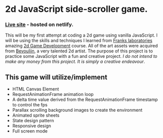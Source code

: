 # 2d JavaScript side-scroller game.
### [Live site](https://2d-side-scroller.netlify.app/) - hosted on netlify.
This will be my first attempt at coding a 2d game using vanilla JavaScript. I will be using the skills and techniques I learned from [Franks laboratories](https://www.youtube.com/c/Frankslaboratory) amazing [2d Game Development](https://www.youtube.com/watch?v=GFO_txvwK_c&t=28598s) course. All of the art assets were acquired from [Bevouliin](https://bevouliin.com/), a very talented 2d artist. The purpose of this project is to practice some JavaScript with a fun and creative project. *I do not intend to make any money from this project. It is simply a creative endeavour*. 
## This game will utilize/implement
- HTML Canvas Element
- RequestAnimationFrame animation loop
- A delta time value derived from the RequestAnimationFrame timestamp to control the fps
- Parallax scrolling background images to create the environment
- Animated sprite sheets
- State design pattern 
- Responsive design
- Full screen mode
